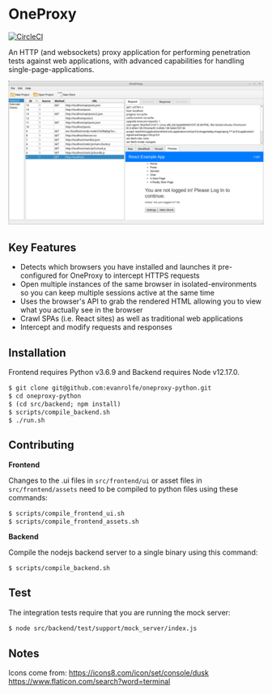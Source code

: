 # OneProxy
[![CircleCI](https://circleci.com/gh/evanrolfe/oneproxy.svg?style=shield)](https://app.circleci.com/pipelines/github/evanrolfe/oneproxy)

An HTTP (and websockets) proxy application for performing penetration tests against web applications, with advanced capabilities for handling single-page-applications.

![](./screenshot.png)

## Key Features

- Detects which browsers you have installed and launches it pre-configured for OneProxy to intercept HTTPS requests
- Open multiple instances of the same browser in isolated-environments so you can keep multiple sessions active at the same time
- Uses the browser's API to grab the rendered HTML allowing you to view what you actually see in the browser
- Crawl SPAs (i.e. React sites) as well as traditional web applications
- Intercept and modify requests and responses

## Installation
Frontend requires Python v3.6.9 and Backend requires Node v12.17.0.

```
$ git clone git@github.com:evanrolfe/oneproxy-python.git
$ cd oneproxy-python
$ (cd src/backend; npm install)
$ scripts/compile_backend.sh
$ ./run.sh
```

## Contributing

**Frontend**

Changes to the .ui files in `src/frontend/ui` or asset files in `src/frontend/assets` need to be compiled to python files using these commands:
```
$ scripts/compile_frontend_ui.sh
$ scripts/compile_frontend_assets.sh
```

**Backend**

Compile the nodejs backend server to a single binary using this command:
```
$ scripts/compile_backend.sh
```

## Test

The integration tests require that you are running the mock server:
```bash
$ node src/backend/test/support/mock_server/index.js
```

## Notes

Icons come from:
https://icons8.com/icon/set/console/dusk
https://www.flaticon.com/search?word=terminal
